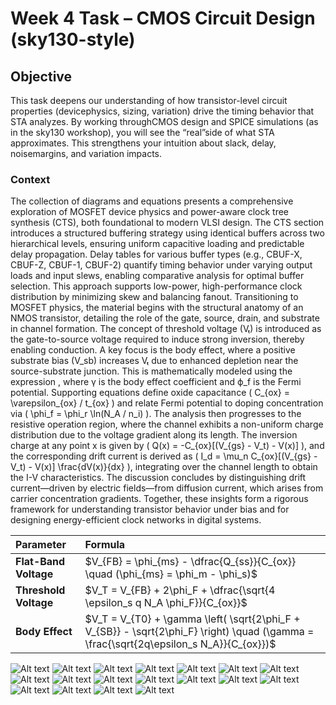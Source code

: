 # Week 4 Task – CMOS Circuit Design (sky130-style)

## Objective
This task deepens our understanding of how transistor-level circuit properties (devicephysics, sizing, variation) drive the timing behavior that STA analyzes. By working throughCMOS design and SPICE simulations (as in the sky130 workshop), you will see the “real”side of what STA approximates. This strengthens your intuition about slack, delay, noisemargins, and variation impacts.

### Context
The collection of diagrams and equations presents a comprehensive exploration of MOSFET device physics and power-aware clock tree synthesis (CTS), both foundational to modern VLSI design. The CTS section introduces a structured buffering strategy using identical buffers across two hierarchical levels, ensuring uniform capacitive loading and predictable delay propagation. Delay tables for various buffer types (e.g., CBUF-X, CBUF-Z, CBUF-1, CBUF-2) quantify timing behavior under varying output loads and input slews, enabling comparative analysis for optimal buffer selection. This approach supports low-power, high-performance clock distribution by minimizing skew and balancing fanout. Transitioning to MOSFET physics, the material begins with the structural anatomy of an NMOS transistor, detailing the role of the gate, source, drain, and substrate in channel formation. The concept of threshold voltage (Vₜ) is introduced as the gate-to-source voltage required to induce strong inversion, thereby enabling conduction. A key focus is the body effect, where a positive substrate bias (V_sb) increases Vₜ due to enhanced depletion near the source-substrate junction. This is mathematically modeled using the expression , where γ is the body effect coefficient and ϕ_f is the Fermi potential. Supporting equations define oxide capacitance \( C_{ox} = \varepsilon_{ox} / t_{ox} \) and relate Fermi potential to doping concentration via \( \phi_f = \phi_r \ln(N_A / n_i) \). The analysis then progresses to the resistive operation region, where the channel exhibits a non-uniform charge distribution due to the voltage gradient along its length. The inversion charge at any point x is given by \( Q(x) = -C_{ox}[(V_{gs} - V_t) - V(x)] \), and the corresponding drift current is derived as \( I_d = \mu_n C_{ox}[(V_{gs} - V_t) - V(x)] \frac{dV(x)}{dx} \), integrating over the channel length to obtain the I-V characteristics. The discussion concludes by distinguishing drift current—driven by electric fields—from diffusion current, which arises from carrier concentration gradients. Together, these insights form a rigorous framework for understanding transistor behavior under bias and for designing energy-efficient clock networks in digital systems.

| **Parameter**         | **Formula**                                                                                                                             |
| :-------------------- | :-------------------------------------------------------------------------------------------------------------------------------------- |
| **Flat-Band Voltage** | $V_{FB} = \phi_{ms} - \dfrac{Q_{ss}}{C_{ox}} \quad (\phi_{ms} = \phi_m - \phi_s)$                                                       |
| **Threshold Voltage** | $V_T = V_{FB} + 2\phi_F + \dfrac{\sqrt{4 \epsilon_s q N_A \phi_F}}{C_{ox}}$                                                             |
| **Body Effect**       | $V_T = V_{T0} + \gamma \left( \sqrt{2\phi_F + V_{SB}} - \sqrt{2\phi_F} \right) \quad (\gamma = \frac{\sqrt{2q\epsilon_s N_A}}{C_{ox}})$ |
![Alt text](IMAGES/1.png)
![Alt text](IMAGES/2.png)
![Alt text](IMAGES/3.png)
![Alt text](IMAGES/4.png)
![Alt text](IMAGES/5.png)
![Alt text](IMAGES/6.png)
![Alt text](IMAGES/7.png)
![Alt text](IMAGES/8.png)
![Alt text](IMAGES/9.png)
![Alt text](IMAGES/10.png)
![Alt text](IMAGES/11.png)
![Alt text](IMAGES/12.png)
![Alt text](IMAGES/13.png)
![Alt text](IMAGES/14.png)
![Alt text](IMAGES/15.png)
![Alt text](IMAGES/16.png)
![Alt text](IMAGES/17.png)
![Alt text](IMAGES/18.png)
